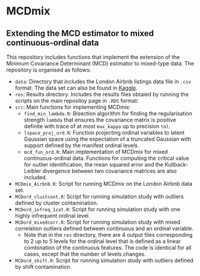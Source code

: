 # MCDmix
## Extending the MCD estimator to mixed continuous-ordinal data

This repository includes functions that implement the extension of the Minimum Covariance Determinant (MCD) estimator to mixed-type data. The repository is organised as follows:

* `data`: Directory that includes the London Airbnb listings data file in `.csv` format. The data set can also be found in [Kaggle](https://www.kaggle.com/datasets/thedevastator/airbnb-prices-in-european-cities/data).
* `res`: Results directory. Includes the results files obtaied by running the scripts on the main repositoy page in `.RDS` format:
* `src`: Main functions for implementing MCDmix:
    * `find_min_lambda.R`: Bisection algorithm for finding the regularisation strength `lambda` that ensures the covariance matrix is positive definite with trace of at most `max_kappa` up to precision `tol`.
    * `lspace_proj_ord.R`: Function projecting ordinal variables to latent Gaussian space using the expectation of a truncated Gaussian with support defined by the manifest ordinal levels.
    * `mcd_fun_ord.R`: Main implementation of MCDmix for mixed continuous-ordinal data. Functions for computing the critical value for outlier identification, the mean squared error and the Kullback-Leibler divergence between two covariance matrices are also included.
* `MCDmix_Airbnb.R`: Script for running MCDmix on the London Airbnb data set.
* `MCDord_clustcont.R`: Script for running simulation study with outliers defined by cluster contamination.
* `MCDord_infreq_1cat.R`: Script for running simulation study with one highly infrequent ordinal level.
* `MCDord_mixedcorr.R`: Script for running simulation study with mixed correlation outliers defined between continuous and an ordinal variable.
    * Note that in the `res` directory, there are 4 output files corresponding to 2 up to 5 levels for the ordinal level that is defined as a linear combination of the continuous features. The code is identical for all cases, except that the number of levels changes.
* `MCDord_shift.R`: Script for running simulation study with outliers defined by shift contamination.
